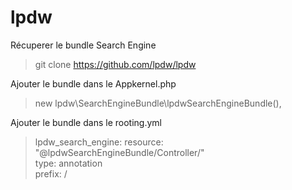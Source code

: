# lpdw

Récuperer le bundle Search Engine

> git clone https://github.com/lpdw/lpdw

Ajouter le bundle dans le Appkernel.php

> new lpdw\SearchEngineBundle\lpdwSearchEngineBundle(),

Ajouter le bundle dans le rooting.yml

> lpdw_search_engine:
    resource: "@lpdwSearchEngineBundle/Controller/"<br>
      type:     annotation<br>
      prefix:   /<br>
